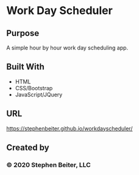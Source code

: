 # Work Day Scheduler

## Purpose
A simple hour by hour work day scheduling app.

## Built With
* HTML
* CSS/Bootstrap
* JavaScript/JQuery

## URL

https://stephenbeiter.github.io/workdayscheduler/

## Created by

### ©️ 2020 Stephen Beiter, LLC
